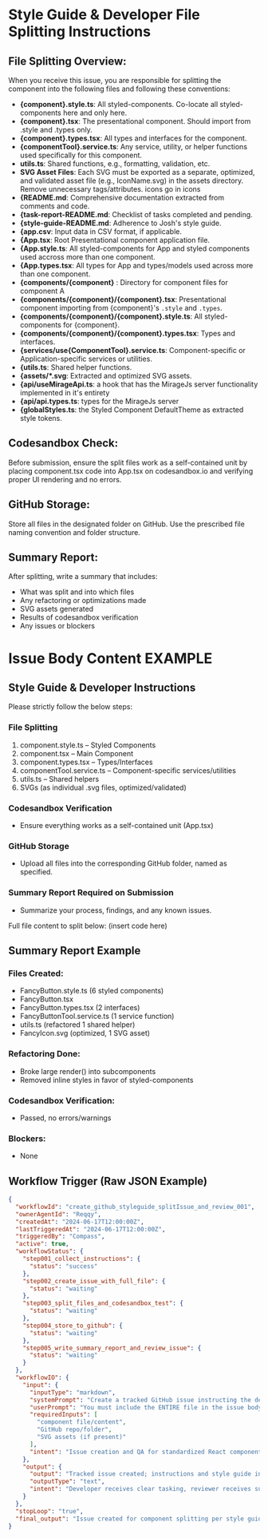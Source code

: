 # Style Guide & Developer File Splitting Instructions

## File Splitting Overview:

When you receive this issue, you are responsible for splitting the component into the following files and following
these conventions:

- **{component}.style.ts**: All styled-components. Co-locate all styled-components here and only here.
- **{component}.tsx**: The presentational component. Should import from .style and .types only.
- **{component}.types.tsx**: All types and interfaces for the component.
- **{componentTool}.service.ts**: Any service, utility, or helper functions used specifically for this component.
- **utils.ts**: Shared functions, e.g., formatting, validation, etc.
- **SVG Asset Files**: Each SVG must be exported as a separate, optimized, and validated asset file (e.g.,
  IconName.svg) in the assets directory. Remove unnecessary tags/attributes. icons go in icons
- **{README.md**: Comprehensive documentation extracted from comments and code.
- **{task-report-README.md**: Checklist of tasks completed and pending.
- **{style-guide-README.md**: Adherence to Josh's style guide.
- **{app.csv**: Input data in CSV format, if applicable.
- **{App.tsx**: Root Presentational component application file.
- **{App.style.ts**: All styled-components for App and styled components used accross more than one component.
- **{App.types.tsx**: All types for App and types/models used across more than one component.
- **{components/{component}** : Directory for component files for component A
- **{components/{component}/{component}.tsx**: Presentational component importing from {component}'s `.style` and `.types`.
- **{components/{component}/{component}.style.ts**: All styled-components for {component}.
- **{components/{component}/{component}.types.tsx**: Types and interfaces.
- **{services/use{ComponentTool}.service.ts**: Component-specific or Application-specific services or utilities.
- **{utils.ts**: Shared helper functions.
- **{assets/*.svg**: Extracted and optimized SVG assets.
- **{api/useMirageApi.ts**: a hook that has the MirageJs server functionality implemented in it's entirety
- **{api/api.types.ts**: types for the MirageJs server
- **{globalStyles.ts**: the Styled Component DefaultTheme as extracted style tokens.

## Codesandbox Check:

Before submission, ensure the split files work as a self-contained unit by placing component.tsx code into App.tsx on
codesandbox.io and verifying proper UI rendering and no errors.

## GitHub Storage:

Store all files in the designated folder on GitHub. Use the prescribed file naming convention and folder structure.

## Summary Report:

After splitting, write a summary that includes:

- What was split and into which files
- Any refactoring or optimizations made
- SVG assets generated
- Results of codesandbox verification
- Any issues or blockers

# Issue Body Content EXAMPLE

## Style Guide & Developer Instructions

Please strictly follow the below steps:

### File Splitting

1. component.style.ts – Styled Components
2. component.tsx – Main Component
3. component.types.tsx – Types/Interfaces
4. componentTool.service.ts – Component-specific services/utilities
5. utils.ts – Shared helpers
6. SVGs (as individual .svg files, optimized/validated)

### Codesandbox Verification

- Ensure everything works as a self-contained unit (App.tsx)

### GitHub Storage

- Upload all files into the corresponding GitHub folder, named as specified.

### Summary Report Required on Submission

- Summarize your process, findings, and any known issues.

Full file content to split below:
(insert code here)

## Summary Report Example

### Files Created:

- FancyButton.style.ts (6 styled components)
- FancyButton.tsx
- FancyButton.types.tsx (2 interfaces)
- FancyButtonTool.service.ts (1 service function)
- utils.ts (refactored 1 shared helper)
- FancyIcon.svg (optimized, 1 SVG asset)

### Refactoring Done:

- Broke large render() into subcomponents
- Removed inline styles in favor of styled-components

### Codesandbox Verification:

- Passed, no errors/warnings

### Blockers:

- None

## Workflow Trigger (Raw JSON Example)

```json
{
  "workflowId": "create_github_styleguide_splitIssue_and_review_001",
  "ownerAgentId": "Reqqy",
  "createdAt": "2024-06-17T12:00:00Z",
  "lastTriggeredAt": "2024-06-17T12:00:00Z",
  "triggeredBy": "Compass",
  "active": true,
  "workflowStatus": {
    "step001_collect_instructions": {
      "status": "success"
    },
    "step002_create_issue_with_full_file": {
      "status": "waiting" 
    },
    "step003_split_files_and_codesandbox_test": {
      "status": "waiting"
    },
    "step004_store_to_github": {
      "status": "waiting"
    },
    "step005_write_summary_report_and_review_issue": {
      "status": "waiting"
    }
  },
  "workflowIO": {
    "input": {
      "inputType": "markdown",
      "systemPrompt": "Create a tracked GitHub issue instructing the developer to split the provided component according to the strict file structure and style guide (see markdown), verify in Codesandbox, store to GitHub, then summarize and create a review issue.",
      "userPrompt": "You must include the ENTIRE file in the issue body. Follow the specified splitting and style guidelines for files and SVGs. After storing to GitHub, summarize the work done and generate a review issue (summary in body).",
      "requiredInputs": [
        "component file/content",
        "GitHub repo/folder", 
        "SVG assets (if present)"
      ],
      "intent": "Issue creation and QA for standardized React component splitting, storage, and review."
    },
    "output": {
      "output": "Tracked issue created; instructions and style guide included; file stored; summary review issue generated for QA.",
      "outputType": "text",
      "intent": "Developer receives clear tasking, reviewer receives summary and links to the output files."
    }
  },
  "stopLoop": "true",
  "final_output": "Issue created for component splitting per style guide, Codesandbox tested, stored to GitHub, and summary report/QA review issue generated."
}
